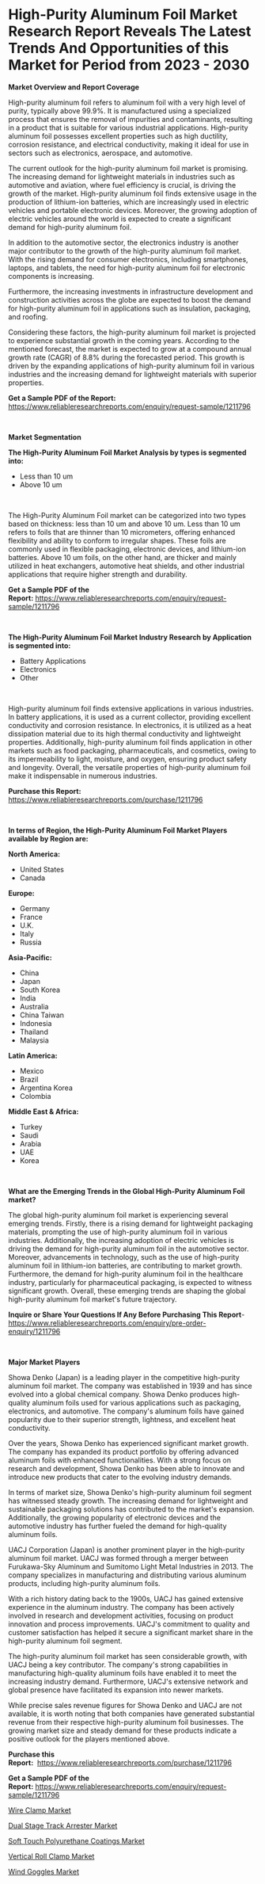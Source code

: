 <p><h1>High-Purity Aluminum Foil Market Research Report Reveals The Latest Trends And Opportunities of this Market for Period from 2023 - 2030</h1></p><p><strong>Market Overview and Report Coverage</strong></p>
<p><p>High-purity aluminum foil refers to aluminum foil with a very high level of purity, typically above 99.9%. It is manufactured using a specialized process that ensures the removal of impurities and contaminants, resulting in a product that is suitable for various industrial applications. High-purity aluminum foil possesses excellent properties such as high ductility, corrosion resistance, and electrical conductivity, making it ideal for use in sectors such as electronics, aerospace, and automotive.</p><p>The current outlook for the high-purity aluminum foil market is promising. The increasing demand for lightweight materials in industries such as automotive and aviation, where fuel efficiency is crucial, is driving the growth of the market. High-purity aluminum foil finds extensive usage in the production of lithium-ion batteries, which are increasingly used in electric vehicles and portable electronic devices. Moreover, the growing adoption of electric vehicles around the world is expected to create a significant demand for high-purity aluminum foil.</p><p>In addition to the automotive sector, the electronics industry is another major contributor to the growth of the high-purity aluminum foil market. With the rising demand for consumer electronics, including smartphones, laptops, and tablets, the need for high-purity aluminum foil for electronic components is increasing.</p><p>Furthermore, the increasing investments in infrastructure development and construction activities across the globe are expected to boost the demand for high-purity aluminum foil in applications such as insulation, packaging, and roofing.</p><p>Considering these factors, the high-purity aluminum foil market is projected to experience substantial growth in the coming years. According to the mentioned forecast, the market is expected to grow at a compound annual growth rate (CAGR) of 8.8% during the forecasted period. This growth is driven by the expanding applications of high-purity aluminum foil in various industries and the increasing demand for lightweight materials with superior properties.</p></p>
<p><strong>Get a Sample PDF of the Report:</strong> <a href="https://www.reliableresearchreports.com/enquiry/request-sample/1211796">https://www.reliableresearchreports.com/enquiry/request-sample/1211796</a></p>
<p>&nbsp;</p>
<p><strong>Market Segmentation</strong></p>
<p><strong>The High-Purity Aluminum Foil Market Analysis by types is segmented into:</strong></p>
<p><ul><li>Less than 10 um</li><li>Above 10 um</li></ul></p>
<p>&nbsp;</p>
<p><p>The High-Purity Aluminum Foil market can be categorized into two types based on thickness: less than 10 um and above 10 um. Less than 10 um refers to foils that are thinner than 10 micrometers, offering enhanced flexibility and ability to conform to irregular shapes. These foils are commonly used in flexible packaging, electronic devices, and lithium-ion batteries. Above 10 um foils, on the other hand, are thicker and mainly utilized in heat exchangers, automotive heat shields, and other industrial applications that require higher strength and durability.</p></p>
<p><strong>Get a Sample PDF of the Report:</strong>&nbsp;<a href="https://www.reliableresearchreports.com/enquiry/request-sample/1211796">https://www.reliableresearchreports.com/enquiry/request-sample/1211796</a></p>
<p>&nbsp;</p>
<p><strong>The High-Purity Aluminum Foil Market Industry Research by Application is segmented into:</strong></p>
<p><ul><li>Battery Applications</li><li>Electronics</li><li>Other</li></ul></p>
<p>&nbsp;</p>
<p><p>High-purity aluminum foil finds extensive applications in various industries. In battery applications, it is used as a current collector, providing excellent conductivity and corrosion resistance. In electronics, it is utilized as a heat dissipation material due to its high thermal conductivity and lightweight properties. Additionally, high-purity aluminum foil finds application in other markets such as food packaging, pharmaceuticals, and cosmetics, owing to its impermeability to light, moisture, and oxygen, ensuring product safety and longevity. Overall, the versatile properties of high-purity aluminum foil make it indispensable in numerous industries.</p></p>
<p><strong>Purchase this Report:</strong>&nbsp; <a href="https://www.reliableresearchreports.com/purchase/1211796">https://www.reliableresearchreports.com/purchase/1211796</a></p>
<p>&nbsp;</p>
<p><strong>In terms of Region, the High-Purity Aluminum Foil Market Players available by Region are:</strong></p>
<p>
    <p> <strong> North America: </strong>
        <ul>
            <li>United States</li>
            <li>Canada</li>
        </ul>
        </p> 
    <p> <strong> Europe: </strong>
        <ul>
            <li>Germany</li>
            <li>France</li>
            <li>U.K.</li>
            <li>Italy</li>
            <li>Russia</li>
        </ul>
        </p> 
    <p> <strong> Asia-Pacific: </strong>
        <ul>
            <li>China</li>
            <li>Japan</li>
            <li>South Korea</li>
            <li>India</li>
            <li>Australia</li>
            <li>China Taiwan</li>
            <li>Indonesia</li>
            <li>Thailand</li>
            <li>Malaysia</li>
        </ul>
        </p> 
    <p> <strong> Latin America: </strong>
        <ul>
            <li>Mexico</li>
            <li>Brazil</li>
            <li>Argentina Korea</li>
            <li>Colombia</li>
        </ul>
        </p> 
    <p> <strong> Middle East & Africa: </strong>
        <ul>
            <li>Turkey</li>
            <li>Saudi</li>
            <li>Arabia</li>
            <li>UAE</li>
            <li>Korea</li>
        </ul>
    </p>
    </p>
<p>&nbsp;</p>
<p><strong>What are the Emerging Trends in the Global High-Purity Aluminum Foil market?</strong></p>
<p><p>The global high-purity aluminum foil market is experiencing several emerging trends. Firstly, there is a rising demand for lightweight packaging materials, prompting the use of high-purity aluminum foil in various industries. Additionally, the increasing adoption of electric vehicles is driving the demand for high-purity aluminum foil in the automotive sector. Moreover, advancements in technology, such as the use of high-purity aluminum foil in lithium-ion batteries, are contributing to market growth. Furthermore, the demand for high-purity aluminum foil in the healthcare industry, particularly for pharmaceutical packaging, is expected to witness significant growth. Overall, these emerging trends are shaping the global high-purity aluminum foil market's future trajectory.</p></p>
<p><strong>Inquire or Share Your Questions If Any Before Purchasing This Report</strong>- <a href="https://www.reliableresearchreports.com/enquiry/pre-order-enquiry/1211796">https://www.reliableresearchreports.com/enquiry/pre-order-enquiry/1211796</a></p>
<p>&nbsp;</p>
<p><strong>Major Market Players</strong></p>
<p><p>Showa Denko (Japan) is a leading player in the competitive high-purity aluminum foil market. The company was established in 1939 and has since evolved into a global chemical company. Showa Denko produces high-quality aluminum foils used for various applications such as packaging, electronics, and automotive. The company's aluminum foils have gained popularity due to their superior strength, lightness, and excellent heat conductivity.</p><p>Over the years, Showa Denko has experienced significant market growth. The company has expanded its product portfolio by offering advanced aluminum foils with enhanced functionalities. With a strong focus on research and development, Showa Denko has been able to innovate and introduce new products that cater to the evolving industry demands.</p><p>In terms of market size, Showa Denko's high-purity aluminum foil segment has witnessed steady growth. The increasing demand for lightweight and sustainable packaging solutions has contributed to the market's expansion. Additionally, the growing popularity of electronic devices and the automotive industry has further fueled the demand for high-quality aluminum foils.</p><p>UACJ Corporation (Japan) is another prominent player in the high-purity aluminum foil market. UACJ was formed through a merger between Furukawa-Sky Aluminum and Sumitomo Light Metal Industries in 2013. The company specializes in manufacturing and distributing various aluminum products, including high-purity aluminum foils.</p><p>With a rich history dating back to the 1900s, UACJ has gained extensive experience in the aluminum industry. The company has been actively involved in research and development activities, focusing on product innovation and process improvements. UACJ's commitment to quality and customer satisfaction has helped it secure a significant market share in the high-purity aluminum foil segment.</p><p>The high-purity aluminum foil market has seen considerable growth, with UACJ being a key contributor. The company's strong capabilities in manufacturing high-quality aluminum foils have enabled it to meet the increasing industry demand. Furthermore, UACJ's extensive network and global presence have facilitated its expansion into newer markets.</p><p>While precise sales revenue figures for Showa Denko and UACJ are not available, it is worth noting that both companies have generated substantial revenue from their respective high-purity aluminum foil businesses. The growing market size and steady demand for these products indicate a positive outlook for the players mentioned above.</p></p>
<p><strong>Purchase this Report:</strong>&nbsp;&nbsp;<a href="https://www.reliableresearchreports.com/purchase/1211796">https://www.reliableresearchreports.com/purchase/1211796</a></p>
<p></p>
<p><strong>Get a Sample PDF of the Report:</strong>&nbsp;<a href="https://www.reliableresearchreports.com/enquiry/request-sample/1211796">https://www.reliableresearchreports.com/enquiry/request-sample/1211796</a></p>
<p><p><a href="https://www.linkedin.com/pulse/wire-clamp-market-size-growth-forecast-from-2023-2030-atomize1/">Wire Clamp Market</a></p><p><a href="https://www.linkedin.com/pulse/dual-stage-track-arrester-market-share-amp-new-trends/">Dual Stage Track Arrester Market</a></p><p><a href="https://medium.com/@margaretlee84/soft-touch-polyurethane-coatings-market-size-growth-forecast-2023-2030-060f04eac9c5">Soft Touch Polyurethane Coatings Market</a></p><p><a href="https://www.linkedin.com/pulse/vertical-roll-clamp-market-insights-players-forecast/">Vertical Roll Clamp Market</a></p><p><a href="https://medium.com/@yashreports27/wind-goggles-market-size-growth-forecast-2023-2030-309be7e16b8f">Wind Goggles Market</a></p></p>